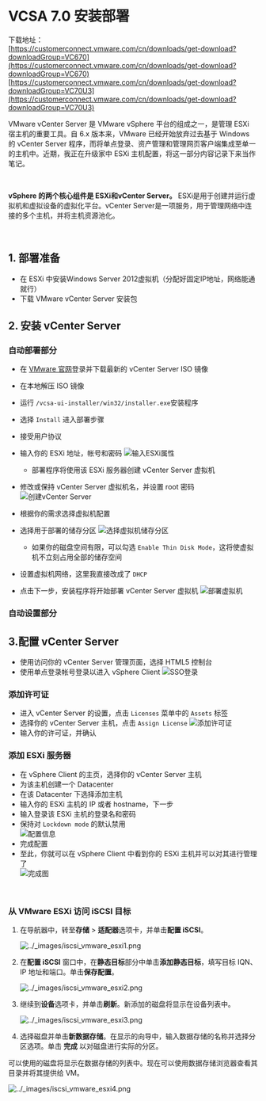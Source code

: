 # VCSA 7.0 安装部署

下载地址：  
[https://customerconnect.vmware.com/cn/downloads/get-download?downloadGroup=VC670](https://customerconnect.vmware.com/cn/downloads/get-download?downloadGroup=VC670)  
[https://customerconnect.vmware.com/cn/downloads/get-download?downloadGroup=VC70U3](https://customerconnect.vmware.com/cn/downloads/get-download?downloadGroup=VC70U3)  

VMware vCenter Server 是 VMware vSphere 平台的组成之一，是管理 ESXi 宿主机的重要工具。自 6.x 版本来，VMware 已经开始放弃过去基于 Windows 的 vCenter Server 程序，而将单点登录、资产管理和管理网页客户端集成至单一的主机中。近期，我正在升级家中 ESXi 主机配置，将这一部分内容记录下来当作笔记。

‍

**vSphere 的两个核心组件是 ESXi和vCenter Server。** ESXi是用于创建并运行虚拟机和虚拟设备的虚拟化平台。vCenter Server是一项服务，用于管理网络中连接的多个主机，并将主机资源池化。

​​

## 1. 部署准备

- 在 ESXi 中安装Windows Server 2012虚拟机（分配好固定IP地址，网络能通就行）
- 下载 VMware vCenter Server 安装包

## 2. 安装 vCenter Server

### 自动部署部分

- 在 [VMware 官网](https://customerconnect.vmware.com/en/downloads/info/slug/datacenter_cloud_infrastructure/vmware_vsphere/7_0)登录并下载最新的 vCenter Server ISO 镜像
- 在本地解压 ISO 镜像
- 运行 `/vcsa-ui-installer/win32/installer.exe`​ 安装程序
- 选择 `Install`​ 进入部署步骤
- 接受用户协议
- 输入你的 ESXi 地址，帐号和密码
  ![输入ESXi属性](assets/net-img-webp-20240802172611-igqwb6h.webp "输入ESXi属性")

  - 部署程序将使用该 ESXi 服务器创建 vCenter Server 虚拟机
- 修改或保持 vCenter Server 虚拟机名，并设置 root 密码
  ![创建vCenter Server](assets/net-img-webp-20240802172611-hwcu1ao.webp "创建vCenter Server")
- 根据你的需求选择虚拟机配置
- 选择用于部署的储存分区
  ![选择虚拟机储存分区](assets/net-img-webp-20240802172611-3nsgrsn.webp "选择虚拟机储存分区")

  - 如果你的磁盘空间有限，可以勾选 `Enable Thin Disk Mode`​，这将使虚拟机不立刻占用全部的储存空间
- 设置虚拟机网络，这里我直接改成了 `DHCP`​
- 点击下一步，安装程序将开始部署 vCenter Server 虚拟机
  ![部署虚拟机](assets/net-img-webp-20240802172611-3gzb3as.webp "部署虚拟机")

### 自动设置部分

## 3.配置 vCenter Server

- 使用访问你的 vCenter Server 管理页面，选择 HTML5 控制台
- 使用单点登录帐号登录以进入 vSphere Client
  ![SSO登录](assets/net-img-webp-20240802172611-ka4daue.webp "SSO登录")

### 添加许可证

- 进入 vCenter Server 的设置，点击 `Licenses`​ 菜单中的 `Assets`​ 标签
- 选择你的 vCenter Server 主机，点击 `Assign License`​
  ![添加许可证](assets/net-img-webp-20240802172611-01nuscw.webp "添加许可证")
- 输入你的许可证，并确认

### 添加 ESXi 服务器

- 在 vSphere Client 的主页，选择你的 vCenter Server 主机
- 为该主机创建一个 Datacenter
- 在该 Datacenter 下选择添加主机
- 输入你的 ESXi 主机的 IP 或者 hostname，下一步
- 输入登录该 ESXi 主机的登录名和密码
- 保持对 `Lockdown mode`​ 的默认禁用  
  ​![配置信息](assets/net-img-webp-20240802172707-r64dxa1.webp "配置信息")
- 完成配置
- 至此，你就可以在 vSphere Client 中看到你的 ESXi 主机并可以对其进行管理了  
  ​![完成图](assets/net-img-webp-20240802172707-q2358f1.webp "完成图")

‍

### 从 VMware ESXi 访问 iSCSI 目标

1. 在导航器中，转至**存储** > **适配器**选项卡，并单击**配置 iSCSI**。

    ![../_images/iscsi_vmware_esxi1.png](assets/net-img-iscsi_vmware_esxi1-20230828173708-yx9cv97.png)
2. 在**配置 iSCSI** 窗口中，在**静态目标**部分中单击**添加静态目标**，填写目标 IQN、IP 地址和端口。单击**保存配置**。

    ![../_images/iscsi_vmware_esxi2.png](assets/net-img-iscsi_vmware_esxi2-20230828173708-jsp0c9m.png)
3. 继续到**设备**选项卡，并单击**刷新**。新添加的磁盘将显示在设备列表中。

    ![../_images/iscsi_vmware_esxi3.png](assets/net-img-iscsi_vmware_esxi3-20230828173709-covdczy.png)
4. 选择磁盘并单击**新数据存储**。在显示的向导中，输入数据存储的名称并选择分区选项。单击 **完成** 以对磁盘进行实际的分区。

可以使用的磁盘将显示在数据存储的列表中。现在可以使用数据存储浏览器查看其目录并将其提供给 VM。

![../_images/iscsi_vmware_esxi4.png](assets/net-img-iscsi_vmware_esxi4-20230828173709-0obebu4.png)

‍
